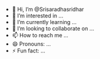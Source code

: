 - 👋 Hi, I’m @Srisaradhasridhar
- 👀 I’m interested in ...
- 🌱 I’m currently learning ...
- 💞️ I’m looking to collaborate on ...
- 📫 How to reach me ...
- 😄 Pronouns: ...
- ⚡ Fun fact: ...

<!---
Srisaradhasridhar/Srisaradhasridhar is a ✨ special ✨ repository because its `README.md` (this file) appears on your GitHub profile.
You can click the Preview link to take a look at your changes.
--->
